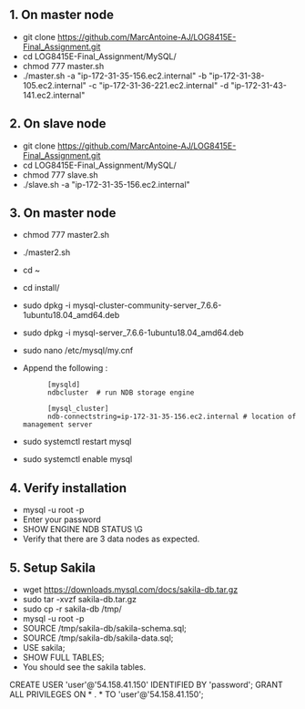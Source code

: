 ## 1. On master node
- git clone https://github.com/MarcAntoine-AJ/LOG8415E-Final_Assignment.git
- cd LOG8415E-Final_Assignment/MySQL/
- chmod 777 master.sh
- ./master.sh -a "ip-172-31-35-156.ec2.internal" -b "ip-172-31-38-105.ec2.internal" -c "ip-172-31-36-221.ec2.internal" -d "ip-172-31-43-141.ec2.internal"

## 2. On slave node
- git clone https://github.com/MarcAntoine-AJ/LOG8415E-Final_Assignment.git
- cd LOG8415E-Final_Assignment/MySQL/
- chmod 777 slave.sh
- ./slave.sh -a "ip-172-31-35-156.ec2.internal"

## 3. On master node
- chmod 777 master2.sh
- ./master2.sh
- cd ~
- cd install/
- sudo dpkg -i mysql-cluster-community-server_7.6.6-1ubuntu18.04_amd64.deb
- sudo dpkg -i mysql-server_7.6.6-1ubuntu18.04_amd64.deb
- sudo nano /etc/mysql/my.cnf
- Append the following :

            [mysqld]
            ndbcluster  # run NDB storage engine

            [mysql_cluster]
            ndb-connectstring=ip-172-31-35-156.ec2.internal # location of management server

- sudo systemctl restart mysql
- sudo systemctl enable mysql

## 4. Verify installation
- mysql -u root -p 
- Enter your password
- SHOW ENGINE NDB STATUS \G
- Verify that there are 3 data nodes as expected.

## 5. Setup Sakila
- wget https://downloads.mysql.com/docs/sakila-db.tar.gz 
- sudo tar -xvzf sakila-db.tar.gz 
- sudo cp -r sakila-db /tmp/
- mysql -u root -p
- SOURCE /tmp/sakila-db/sakila-schema.sql;
- SOURCE /tmp/sakila-db/sakila-data.sql;
- USE sakila;
- SHOW FULL TABLES;
- You should see the sakila tables. 

CREATE USER 'user'@'54.158.41.150' IDENTIFIED BY 'password';
GRANT ALL PRIVILEGES ON * . * TO 'user'@'54.158.41.150';